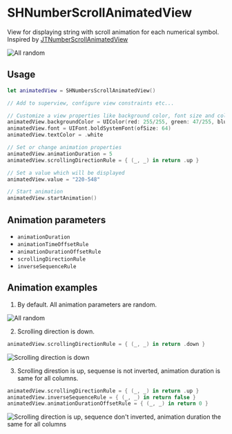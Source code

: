 # SHNumberScrollAnimatedView
View for displaying string with scroll animation for each numerical symbol. Inspired by [JTNumberScrollAnimatedView](https://github.com/jonathantribouharet/JTNumberScrollAnimatedView)

![All random](https://user-images.githubusercontent.com/25868364/44025841-e314b52a-9ef9-11e8-98e1-fa3dd7ec95a3.gif)



Usage
---
```swift
let animatedView = SHNumbersScrollAnimatedView()

// Add to superview, configure view constraints etc...

// Customize a view properties like background color, font size and color
animatedView.backgroundColor = UIColor(red: 255/255, green: 47/255, blue: 146/255, alpha: 1)
animatedView.font = UIFont.boldSystemFont(ofSize: 64)
animatedView.textColor = .white

// Set or change animation properties
animatedView.animationDuration = 5
animatedView.scrollingDirectionRule = { (_, _) in return .up }

// Set a value which will be displayed
animatedView.value = "220-548"

// Start animation
animatedView.startAnimation()
```

Animation parameters
---
- `animationDuration`
- `animationTimeOffsetRule`
- `animationDurationOffsetRule`
- `scrollingDirectionRule`
- `inverseSequenceRule`

Animation examples
---
1. By default. All animation parameters are random.

![All random](https://user-images.githubusercontent.com/25868364/44025841-e314b52a-9ef9-11e8-98e1-fa3dd7ec95a3.gif)

2. Scrolling direction is down.
```swift
animatedView.scrollingDirectionRule = { (_, _) in return .down }
```
![Scrolling direction is down](https://user-images.githubusercontent.com/25868364/44022666-ec7c5dce-9ef0-11e8-86ec-a4f8c4dde949.gif)

3. Scrolling direstion is up, sequense is not inverted, animation duration is same for all columns.
```swift
animatedView.scrollingDirectionRule = { (_, _) in return .up }
animatedView.inverseSequenceRule = { (_, _) in return false }
animatedView.animationDurationOffsetRule = { (_, _) in return 0 }
```
![Scrolling direction is up, sequence don't inverted,  animation duration the same for all columns](https://user-images.githubusercontent.com/25868364/44022675-f3c6981a-9ef0-11e8-8dd0-4b87f429659c.gif)
